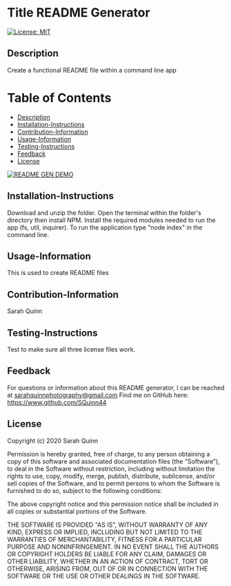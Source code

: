 
  # Title README Generator
 [![License: MIT](https://img.shields.io/badge/License-MIT-blue.svg)](https://opensource.org/licenses/MIT)


  ## Description
  Create a functional README file within a command line app

  # Table of Contents
  - [Description](#Description)
  - [Installation-Instructions](#Installation-Instructions)
  - [Contribution-Information](#Contribution-Information)
  - [Usage-Information](#Usage-Information)
  - [Testing-Instructions](#Testing-Instructions)
  - [Feedback](#Feedback)
  - [License](#License)

 [![README GEN DEMO](./assets/preview.PNG)](https://drive.google.c")
  
  ## Installation-Instructions
   Download and unzip the folder. Open the terminal within the folder's directory then install NPM. Install the required modules needed to run the app (fs, util, inquirer). To run the application type "node index" in the command line.

  ## Usage-Information
  This is used to create README files

  ## Contribution-Information
 Sarah Quinn

  ## Testing-Instructions
   Test to make sure all three license files work.

  ## Feedback 
 For questions or information about this README generator, I can be reached at sarahquinnphotography@gmail.com 
    Find me on GitHub here: https://www.github.com/SQuinn44
  
  ## License
  Copyright (c) 2020 Sarah Quinn

Permission is hereby granted, free of charge, to any person obtaining a copy
of this software and associated documentation files (the "Software"), to deal
in the Software without restriction, including without limitation the rights
to use, copy, modify, merge, publish, distribute, sublicense, and/or sell
copies of the Software, and to permit persons to whom the Software is
furnished to do so, subject to the following conditions:

The above copyright notice and this permission notice shall be included in all
copies or substantial portions of the Software.

THE SOFTWARE IS PROVIDED "AS IS", WITHOUT WARRANTY OF ANY KIND, EXPRESS OR
IMPLIED, INCLUDING BUT NOT LIMITED TO THE WARRANTIES OF MERCHANTABILITY,
FITNESS FOR A PARTICULAR PURPOSE AND NONINFRINGEMENT. IN NO EVENT SHALL THE
AUTHORS OR COPYRIGHT HOLDERS BE LIABLE FOR ANY CLAIM, DAMAGES OR OTHER
LIABILITY, WHETHER IN AN ACTION OF CONTRACT, TORT OR OTHERWISE, ARISING FROM,
OUT OF OR IN CONNECTION WITH THE SOFTWARE OR THE USE OR OTHER DEALINGS IN THE
SOFTWARE.
  
